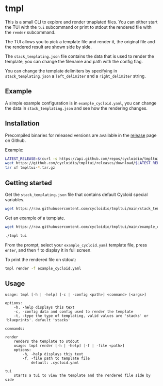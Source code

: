 # tmpl


This is a small CLI to explore and render tmaplated files.
You can either start the TUI with the `tui` subcommand or print to stdout the rendered file with the `render` subcommand.

The TUI allows you to pick a template file and render it, the original file and the rendered result are shown side by side.

The `stack_templating.json` file contains the data that is used to render the template, you can change the filename and path with the config flag.

You can change the template delimiters by specifying in `stack_templating.json` a `left_delimiter` and a `right_delimiter` string.


## Example

A simple example configuration is in `example_cycloid.yaml`, you can change the data in `stack_templating.json` and see how the rendering changes.


## Installation

Precompiled binaries for released versions are available in the [release](https://github.com/cycloidio/tmpltui/releases) page on Github.

Example:

```bash
LATEST_RELEASE=$(curl -s https://api.github.com/repos/cycloidio/tmpltui/releases/latest | jq -r '.tag_name')
wget https://github.com/cycloidio/tmpltui/releases/download/$LATEST_RELEASE/tmpltui-$LATEST_RELEASE-linux-amd64.tar.gz
tar xf tmpltui-*.tar.gz
```

## Getting started

Get the `stack_templating.json` file that contains default Cycloid special variables.

```bash
wget https://raw.githubusercontent.com/cycloidio/tmpltui/main/stack_templating.json
```

Get an example of a template.

```bash
wget https://raw.githubusercontent.com/cycloidio/tmpltui/main/example_cycloid.yaml
```

```bash
./tmpl tui
```
From the prompt, select your `example_cycloid.yaml` template file, press `enter`, and then `f` to display it in full screen.

To print the rendered file on stdout:
```bash
tmpl render -f example_cycloid.yaml
```

## Usage

```
usage: tmpl [-h | -help] [-c | -config <path>] <command> [<args>]

options:
	-h, -help displays this text
	-c, -config data and config used to render the template
	-t, -type the type of templating, valid values are 'stacks' or 'blueprints'. default 'stacks'

commands:

render
	renders the template to stdout
	usage: tmpl render [-h | -help] [-f | -file <path>]
	options:
		-h, -help displays this text
		-f, -file path to template file
			default: .cycloid.yaml

tui
	starts a tui to view the template and the rendered file side by side
```

